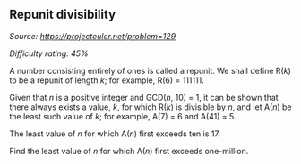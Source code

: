 Repunit divisibility
--------------------

*Source: https://projecteuler.net/problem=129*


*Difficulty rating: 45%*

A number consisting entirely of ones is called a repunit. We shall
define R(*k*) to be a repunit of length *k*; for example, R(6) = 111111.

Given that *n* is a positive integer and GCD(*n*, 10) = 1, it can be
shown that there always exists a value, *k*, for which R(*k*) is
divisible by *n*, and let A(*n*) be the least such value of *k*; for
example, A(7) = 6 and A(41) = 5.

The least value of *n* for which A(*n*) first exceeds ten is 17.

Find the least value of *n* for which A(*n*) first exceeds one-million.
